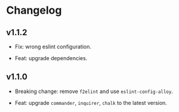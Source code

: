 # Changelog

## v1.1.2

- Fix: wrong eslint configuration.

- Feat: upgrade dependencies.

## v1.1.0

- Breaking change: remove `f2elint` and use `eslint-config-alloy`.

- Feat: upgrade `commander`, `inquirer`, `chalk` to the latest version.
